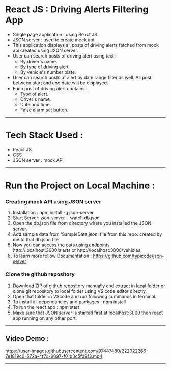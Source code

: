 # React JS : Driving Alerts Filtering App 

- Single page application : using React JS. 
- JSON server : used to create mock api. 
- This application displays all posts of driving alerts fetched from mock api created using JSON server.
- User can search posts of driving alert using text :
  - By driver's name. 
  - By type of driving alert. 
  - By vehicle's number plate.
- User can search posts of alert by date range filter as well. All post between start and end date will be displayed.
- Each post of driving alert contains :
  - Type of alert.
  - Driver's name.
  - Date and time.
  - False alarm set button.
  
---

# Tech Stack Used : 

- React JS
- CSS
- JSON server : mock API

---

# Run the Project on Local Machine  :

### Creating mock API using JSON server
1. Installation : npm install -g json-server
2. Start Server: json-server --watch db.json
3. Open the db.json file from directory where you installed the JSON server. 
4. Add sample data from 'SampleData.json' file from this repo. created by me to that db.json file
5. Now you can access the data using endpoints http://localhost:3000/alerts or http://localhost:3000/vehicles
6. To learn more follow Documentation : https://github.com/typicode/json-server

### Clone the github repository
1. Download ZIP of github repository manually and extract in local folder or clone git repository to local folder using VS code editor directly.
2. Open that folder in VScode and run following commands in terminal. 
3. To install all dependancies and packages : npm install
4. To run the react app : npm start
5. Make sure that JSON server is started first at localhost:3000 then react app running on any other port.

---

## Video Demo :

https://user-images.githubusercontent.com/97447480/222922266-7e1819c0-572a-4f7d-9897-f01b3c5fd9f3.mp4


---
